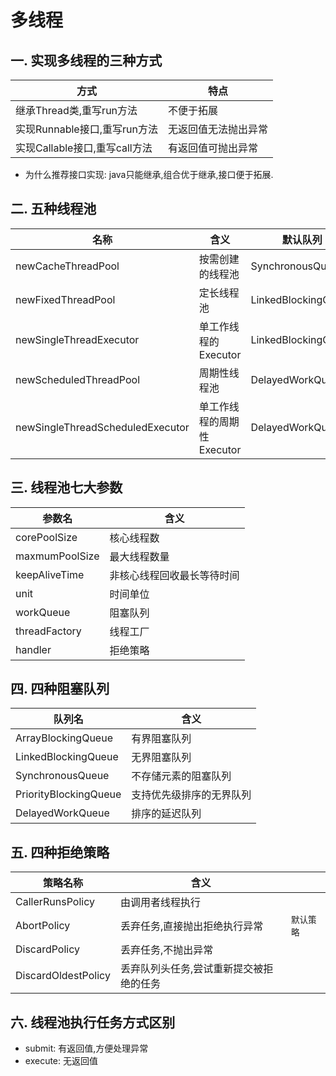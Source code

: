 # 多线程

## 一. 实现多线程的三种方式
| 方式 | 特点 |
| ---- | ---- |
| 继承Thread类,重写run方法 | 不便于拓展 |
| 实现Runnable接口,重写run方法 | 无返回值无法抛出异常 |
| 实现Callable接口,重写call方法 | 有返回值可抛出异常 |
- 为什么推荐接口实现: java只能继承,组合优于继承,接口便于拓展.

## 二. 五种线程池
| 名称 | 含义 | 默认队列 |
| ---- | ---- | ---- |
| newCacheThreadPool | 按需创建的线程池 | SynchronousQueue |
| newFixedThreadPool | 定长线程池 | LinkedBlockingQueue |
| newSingleThreadExecutor | 单工作线程的Executor | LinkedBlockingQueue |
| newScheduledThreadPool | 周期性线程池 | DelayedWorkQueue |
| newSingleThreadScheduledExecutor | 单工作线程的周期性Executor | DelayedWorkQueue |
## 三. 线程池七大参数
| 参数名 | 含义 |
| ---- | ---- |
| corePoolSize | 核心线程数 |
| maxmumPoolSize | 最大线程数量 |
| keepAliveTime | 非核心线程回收最长等待时间 |
| unit | 时间单位 |
| workQueue | 阻塞队列 |
| threadFactory | 线程工厂 |
| handler | 拒绝策略 |

## 四. 四种阻塞队列
| 队列名 | 含义 |
| ---- | ---- |
| ArrayBlockingQueue | 有界阻塞队列 |
| LinkedBlockingQueue | 无界阻塞队列 |
| SynchronousQueue | 不存储元素的阻塞队列 |
| PriorityBlockingQueue | 支持优先级排序的无界队列 |
| DelayedWorkQueue | 排序的延迟队列 |

## 五. 四种拒绝策略
| 策略名称 | 含义 | |
| ---- | ---- | ---- |
| CallerRunsPolicy | 由调用者线程执行 |
| AbortPolicy | 丢弃任务,直接抛出拒绝执行异常 | `默认策略`|
| DiscardPolicy | 丢弃任务,不抛出异常 |
| DiscardOldestPolicy | 丢弃队列头任务,尝试重新提交被拒绝的任务 |

## 六. 线程池执行任务方式区别
 - submit: 有返回值,方便处理异常
 - execute: 无返回值